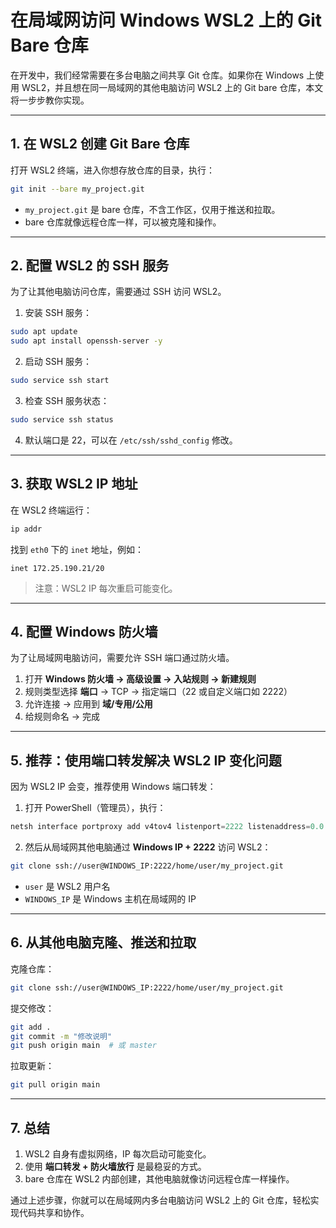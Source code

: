 # 在局域网访问 Windows WSL2 上的 Git Bare 仓库

在开发中，我们经常需要在多台电脑之间共享 Git 仓库。如果你在 Windows 上使用 WSL2，并且想在同一局域网的其他电脑访问 WSL2 上的 Git bare 仓库，本文将一步步教你实现。

---

## 1. 在 WSL2 创建 Git Bare 仓库

打开 WSL2 终端，进入你想存放仓库的目录，执行：

```bash
git init --bare my_project.git
```

* `my_project.git` 是 bare 仓库，不含工作区，仅用于推送和拉取。
* bare 仓库就像远程仓库一样，可以被克隆和操作。

---

## 2. 配置 WSL2 的 SSH 服务

为了让其他电脑访问仓库，需要通过 SSH 访问 WSL2。

1. 安装 SSH 服务：

```bash
sudo apt update
sudo apt install openssh-server -y
```

2. 启动 SSH 服务：

```bash
sudo service ssh start
```

3. 检查 SSH 服务状态：

```bash
sudo service ssh status
```

4. 默认端口是 22，可以在 `/etc/ssh/sshd_config` 修改。

---

## 3. 获取 WSL2 IP 地址

在 WSL2 终端运行：

```bash
ip addr
```

找到 `eth0` 下的 `inet` 地址，例如：

```
inet 172.25.190.21/20
```

> 注意：WSL2 IP 每次重启可能变化。

---

## 4. 配置 Windows 防火墙

为了让局域网电脑访问，需要允许 SSH 端口通过防火墙。

1. 打开 **Windows 防火墙 → 高级设置 → 入站规则 → 新建规则**
2. 规则类型选择 **端口** → TCP → 指定端口（22 或自定义端口如 2222）
3. 允许连接 → 应用到 **域/专用/公用**
4. 给规则命名 → 完成

---

## 5. 推荐：使用端口转发解决 WSL2 IP 变化问题

因为 WSL2 IP 会变，推荐使用 Windows 端口转发：

1. 打开 PowerShell（管理员），执行：

```powershell
netsh interface portproxy add v4tov4 listenport=2222 listenaddress=0.0.0.0 connectport=22 connectaddress=<WSL_IP>
```

2. 然后从局域网其他电脑通过 **Windows IP + 2222** 访问 WSL2：

```bash
git clone ssh://user@WINDOWS_IP:2222/home/user/my_project.git
```

* `user` 是 WSL2 用户名
* `WINDOWS_IP` 是 Windows 主机在局域网的 IP

---

## 6. 从其他电脑克隆、推送和拉取

克隆仓库：

```bash
git clone ssh://user@WINDOWS_IP:2222/home/user/my_project.git
```

提交修改：

```bash
git add .
git commit -m "修改说明"
git push origin main  # 或 master
```

拉取更新：

```bash
git pull origin main
```

---

## 7. 总结

1. WSL2 自身有虚拟网络，IP 每次启动可能变化。
2. 使用 **端口转发 + 防火墙放行** 是最稳妥的方式。
3. bare 仓库在 WSL2 内部创建，其他电脑就像访问远程仓库一样操作。

通过上述步骤，你就可以在局域网内多台电脑访问 WSL2 上的 Git 仓库，轻松实现代码共享和协作。

